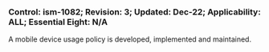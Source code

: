 ### Control: ism-1082; Revision: 3; Updated: Dec-22; Applicability: ALL; Essential Eight: N/A
<p>A mobile device usage policy is developed, implemented and maintained.</p>
